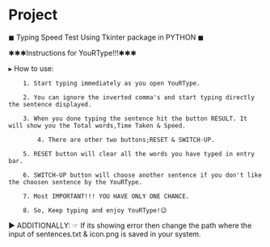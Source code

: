 # Project
◼︎ Typing Speed Test Using Tkinter package in PYTHON ◼︎

✱✱✱Instructions for YouRType!!!✱✱✱
 
 ▸ How to use:
 
		1. Start typing immediately as you open YouRType.
	
		2. You can ignore the inverted comma's and start typing directly the sentence displayed.
	
		3. When you done typing the sentence hit the button RESULT. It will show you the Total words,Time Taken & Speed.                     
	
	        4. There are other two buttons;RESET & SWITCH-UP. 
	
		5. RESET button will clear all the words you have typed in entry bar.
	
		6. SWITCH-UP button will choose another sentence if you don't like the choosen sentence by the YouRType.
	
		7. Most IMPORTANT!!! YOU HAVE ONLY ONE CHANCE.
	
		8. So, Keep typing and enjoy YouRType!😉		

► ADDITIONALLY:
    ☞ If its showing error then change the path where the input of sentences.txt & icon.png is saved in your system.   
